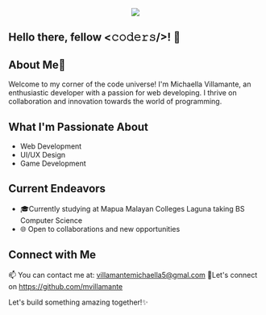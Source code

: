 <!-- Header Image -->
<p align="center">
    <img src="https://im4.ezgif.com/tmp/ezgif-4-ec3d3a7a97.gif">
</p>


## Hello there, fellow <𝚌𝚘𝚍𝚎𝚛𝚜/>! 👋

## About Me🚀
Welcome to my corner of the code universe! I'm Michaella Villamante, an enthusiastic developer with a passion for web developing. I thrive on collaboration and innovation towards the world of programming.

## What I'm Passionate About
- Web Development
- UI/UX Design
- Game Development

## Current Endeavors
- 🎓Currently studying at Mapua Malayan Colleges Laguna taking BS Computer Science
- 🌐 Open to collaborations and new opportunities


## Connect with Me
📫 You can contact me at: villamantemichaella5@gmal.com
🔗Let's connect on https://github.com/mvillamante

Let's build something amazing together!✨